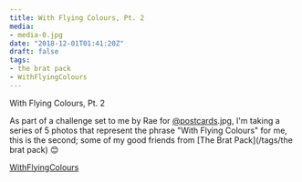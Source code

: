 ```yaml
---
title: With Flying Colours, Pt. 2
media:
- media-0.jpg
date: "2018-12-01T01:41:20Z"
draft: false
tags:
- the brat pack
- WithFlyingColours
---
```

With Flying Colours, Pt. 2



As part of a challenge set to me by Rae for [@postcards](https://instagram.com/postcards).jpg, I'm taking a series of 5 photos that represent the phrase "With Flying Colours" for me, this is the second; some of my good friends from [The Brat Pack](/tags/the brat pack) 😊



[WithFlyingColours](/tags/withflyingcolours)
